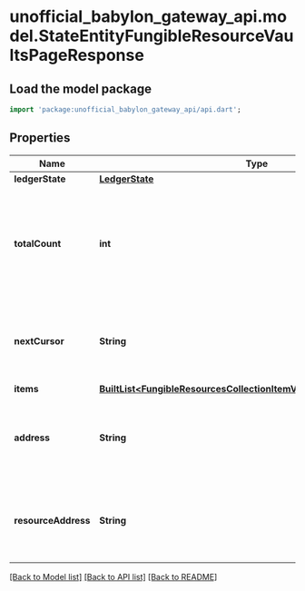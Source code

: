 # unofficial_babylon_gateway_api.model.StateEntityFungibleResourceVaultsPageResponse

## Load the model package
```dart
import 'package:unofficial_babylon_gateway_api/api.dart';
```

## Properties
Name | Type | Description | Notes
------------ | ------------- | ------------- | -------------
**ledgerState** | [**LedgerState**](LedgerState.md) |  | 
**totalCount** | **int** | Total number of items in underlying collection, fragment of which is available in `items` collection. | [optional] 
**nextCursor** | **String** | If specified, contains a cursor to query next page of the `items` collection. | [optional] 
**items** | [**BuiltList&lt;FungibleResourcesCollectionItemVaultAggregatedVaultItem&gt;**](FungibleResourcesCollectionItemVaultAggregatedVaultItem.md) |  | 
**address** | **String** | Bech32m-encoded human readable version of the address. | 
**resourceAddress** | **String** | Bech32m-encoded human readable version of the address. | 

[[Back to Model list]](../README.md#documentation-for-models) [[Back to API list]](../README.md#documentation-for-api-endpoints) [[Back to README]](../README.md)


